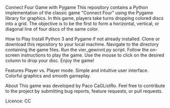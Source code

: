 Connect Four Game with Pygame
This repository contains a Python implementation of the classic game "Connect Four" using the Pygame library for graphics. In this game, players take turns dropping colored discs into a grid. The objective is to be the first to form a horizontal, vertical, or diagonal line of four discs of the same color.

How to Play
Install Python 3 and Pygame if not already installed.
Clone or download this repository to your local machine.
Navigate to the directory containing the game files.
Run the vier_gewinnt.py script.
Follow the on-screen instructions to play the game.
Use the mouse to click on the desired column to drop your disc.
Enjoy the game!

Features
Player vs. Player mode.
Simple and intuitive user interface.
Colorful graphics and smooth gameplay.

About
This game was developed by Paco CaGListRo. Feel free to contribute to the project by submitting bug reports, feature requests, or pull requests.

Licence: CC
